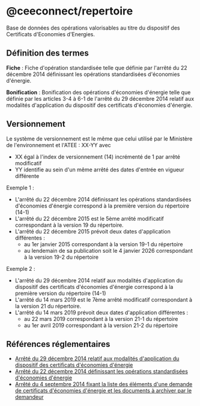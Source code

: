 # @ceeconnect/repertoire

Base de données des opérations valorisables au titre du dispositif des Certificats d'Economies d'Energies.

## Définition des termes

**Fiche** : Fiche d'opération standardisée telle que définie par l'arrêté du 22 décembre 2014 définissant les opérations standardisées d'économies d'énergie.

**Bonification** : Bonification des opérations d'économies d'énergie telle que définie par les articles 3-4 à 6-1 de l'arrêté du 29 décembre 2014 relatif aux modalités d'application du dispositif des certificats d'économies d'énergie.

## Versionnement

Le système de versionnement est le même que celui utilisé par le Ministère de l'environnement et l'ATEE : XX-YY avec

- XX égal à l'index de versionnement (14) incrémenté de 1 par arrêté modificatif
- YY identifie au sein d'un même arrêté des dates d'entrée en vigueur différente

Exemple 1 :

- L'arrêté du 22 décembre 2014 définissant les opérations standardisées d'économies d'énergie correspond à la première version du répertoire (14-1)
- L'arrêté du 22 décembre 2015 est le 5ème arrêté modificatif correspondant à la version 19 du répertoire.
- L'arrêté du 22 décembre 2015 prévoit deux dates d'application différentes :
  - au 1er janvier 2015 correspondant à la version 19-1 du répertoire
  - au lendemain de sa publication soit le 4 janvier 2026 correspondant à la version 19-2 du répertoire

Exemple 2 :

- L'arrêté du 29 décembre 2014 relatif aux modalités d'application du dispositif des certificats d'économies d'énergie correspond à la première version du répertoire (14-1)
- L'arrêté du 14 mars 2019 est le 7ème arrêté modificatif correspondant à la version 21 du répertoire.
- L'arrêté du 14 mars 2019 prévoit deux dates d'application différentes :
  - au 22 mars 2019 correspondant à la version 21-1 du répertoire
  - au 1er avril 2019 correspondant à la version 21-2 du répertoire

## Références réglementaires

- [Arrêté du 29 décembre 2014 relatif aux modalités d'application du dispositif des certificats d'économies d'énergie](https://www.legifrance.gouv.fr/loda/id/JORFTEXT000030001603/)
- [Arrêté du 22 décembre 2014 définissant les opérations standardisées d'économies d'énergie](https://www.legifrance.gouv.fr/loda/id/JORFTEXT000029953752/)
- [Arrêté du 4 septembre 2014 fixant la liste des éléments d'une demande de certificats d'économies d'énergie et les documents à archiver par le demandeur](https://www.legifrance.gouv.fr/loda/id/JORFTEXT000029460644/)
